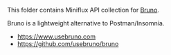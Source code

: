 This folder contains Miniflux API collection for [Bruno](https://www.usebruno.com).

Bruno is a lightweight alternative to Postman/Insomnia.

- https://www.usebruno.com
- https://github.com/usebruno/bruno